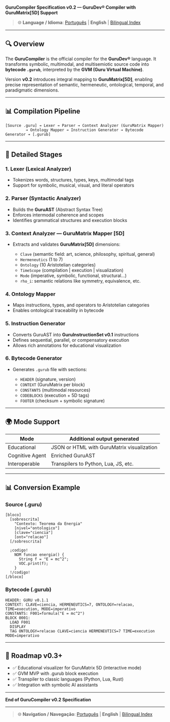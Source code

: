 **GuruCompiler Specification v0.2 — GuruDev® Compiler with GuruMatrix[5D] Support**

> 🌐 **Language / Idioma**: [Português](GURU_COMPILER_SPECIFICATION.md) | **English** | [Bilingual Index](../../BILINGUAL_INDEX.md)

---

## 🔍 Overview

The **GuruCompiler** is the official compiler for the **GuruDev®** language. It transforms symbolic, multimodal, and multisemiotic source code into **bytecode `.gurub`**, interpreted by the **GVM (Guru Virtual Machine)**.

Version **v0.2** introduces integral mapping to **GuruMatrix[5D]**, enabling precise representation of semantic, hermeneutic, ontological, temporal, and paradigmatic dimensions.

---

## 📊 Compilation Pipeline

```plaintext
[Source .guru] ➔ Lexer ➔ Parser ➔ Context Analyzer (GuruMatrix Mapper)
         ➔ Ontology Mapper ➔ Instruction Generator ➔ Bytecode Generator ➔ [.gurub]
```

---

## 🔋 Detailed Stages

### 1. **Lexer (Lexical Analyzer)**

* Tokenizes words, structures, types, keys, multimodal tags
* Support for symbolic, musical, visual, and literal operators

### 2. **Parser (Syntactic Analyzer)**

* Builds the **GuruAST** (Abstract Syntax Tree)
* Enforces intermodal coherence and scopes
* Identifies grammatical structures and execution blocks

### 3. **Context Analyzer — GuruMatrix Mapper [5D]**

* Extracts and validates **GuruMatrix[5D]** dimensions:

  * `Clave` (semantic field: art, science, philosophy, spiritual, general)
  * `Hermeneutics` (1 to 7)
  * `Ontology` (10 Aristotelian categories)
  * `TimeScope` (compilation | execution | visualization)
  * `Mode` (imperative, symbolic, functional, structural...)
  * `rho_i`: semantic relations like symmetry, equivalence, etc.

### 4. **Ontology Mapper**

* Maps instructions, types, and operators to Aristotelian categories
* Enables ontological traceability in bytecode

### 5. **Instruction Generator**

* Converts GuruAST into **GuruInstructionSet v0.1** instructions
* Defines sequential, parallel, or compensatory execution
* Allows rich annotations for educational visualization

### 6. **Bytecode Generator**

* Generates `.gurub` file with sections:

  * `HEADER` (signature, version)
  * `CONTEXT` (GuruMatrix per block)
  * `CONSTANTS` (multimodal resources)
  * `CODEBLOCKS` (execution + 5D tags)
  * `FOOTER` (checksum + symbolic signature)

---

## 🌍 Mode Support

| Mode             | Additional output generated                  |
| ---------------- | ------------------------------------------- |
| Educational      | JSON or HTML with GuruMatrix visualization   |
| Cognitive Agent  | Enriched GuruAST                            |
| Interoperable    | Transpilers to Python, Lua, JS, etc.       |

---

## 📊 Conversion Example

### Source (.guru)

```gurudev
[bloco]
  [sobrescrita]
    "Contexto: Teorema da Energia"
    [nivel="ontologico"]
    [clave="ciencia"]
    [ont="relacao"]
  [/sobrescrita]

  ¡codigo!
    NOM funcao energia() {
      String f = "E = mc^2";
      VOC.print(f);
    }
  !/codigo!
[/bloco]
```

### Bytecode (.gurub)

```plaintext
HEADER: GURU v0.1.1
CONTEXT: CLAVE=ciencia, HERMENEUTICS=7, ONTOLOGY=relacao, TIME=execution, MODE=imperativo
CONSTANTS: F001=formula("E = mc^2")
BLOCK 0001:
  LOAD F001
  DISPLAY
  TAG ONTOLOGY=relacao CLAVE=ciencia HERMENEUTICS=7 TIME=execution MODE=imperativo
```

---

## 🚀 Roadmap v0.3+

* ✅ Educational visualizer for GuruMatrix 5D (interactive mode)
* ✅ GVM MVP with .gurub block execution
* ✅ Transpiler to classic languages (Python, Lua, Rust)
* ✅ Integration with symbolic AI assistants

---

**End of GuruCompiler v0.2 Specification**

---

> 🌐 **Navigation / Navegação**: [Português](GURU_COMPILER_SPECIFICATION.md) | **English** | [Bilingual Index](../../BILINGUAL_INDEX.md)